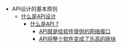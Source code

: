 - API设计的基本原则
  - [什么是API设计](./Part1/Section1/Introduction.md)
    - [什么是API ?](./Part1/Section1/1.1.md)
      - [API就是给软件提供的网络接口](./Part1/Section1/1.1.1.md)
      - [API将整个软件变成了乐高的砖块](./Part1/Section1/1.1.2.md)

